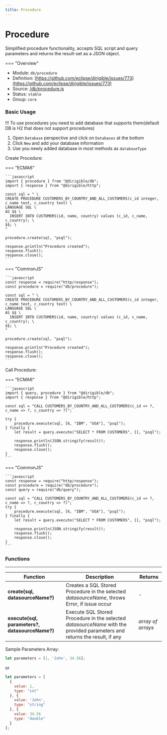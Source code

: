```yaml
---
title: Procedure
---
```


Procedure
===


Simplified procedure functionality, accepts SQL script and query parameters and returns the result-set as a JSON object.

=== "Overview"
- Module: `db/procedure`
- Definition: [https://github.com/eclipse/dirigible/issues/773](https://github.com/eclipse/dirigible/issues/773)
- Source: [/db/procedure.js](https://github.com/eclipse/dirigible/blob/master/components/api-database/src/main/resources/META-INF/dirigible/db/procedure.js)
- Status: `stable`
- Group: `core`


### Basic Usage

!!!
  To use procedures you need to add database that supports them(default DB is H2 that does not support procedures)
  1. Open `Database` perspective and click on `Databases` at the bottom
  2. Click `New` and add your database information
  3. Use you newly added database in most methods as `databaseType`

Create Procedure:

=== "ECMA6"

    ```javascript
    import { procedure } from "@dirigible/db";
    import { response } from "@dirigible/http";

    const sql = " \
    CREATE PROCEDURE CUSTOMERS_BY_COUNTRY_AND_ALL_CUSTOMERS(c_id integer, c_name text, c_country text) \
    LANGUAGE SQL \
    AS $$ \
      INSERT INTO CUSTOMERS(id, name, country) values (c_id, c_name, c_country); \
    $$; \
    "

    procedure.create(sql, "psql");

    response.println("Procedure created");
    response.flush();
    response.close();
    ```

=== "CommonJS"

    ```javascript
    const response = require("http/response");
    const procedure = require("db/procedure");

    const sql = " \
    CREATE PROCEDURE CUSTOMERS_BY_COUNTRY_AND_ALL_CUSTOMERS(c_id integer, c_name text, c_country text) \
    LANGUAGE SQL \
    AS $$ \
      INSERT INTO CUSTOMERS(id, name, country) values (c_id, c_name, c_country); \
    $$; \
    "

    procedure.create(sql, "psql");

    response.println("Procedure created");
    response.flush();
    response.close();
    ```

Call Procedure:

=== "ECMA6"

    ```javascript
    import { query, procedure } from "@dirigible/db";
    import { response } from "@dirigible/http";

    const sql = "CALL CUSTOMERS_BY_COUNTRY_AND_ALL_CUSTOMERS(c_id => ?, c_name => ?, c_country => ?)";

    try {
        procedure.execute(sql, [6, "IBM", "USA"], "psql");
    } finally {
        let result = query.execute("SELECT * FROM CUSTOMERS", [], "psql");

        response.println(JSON.stringify(result));
        response.flush();
        response.close();
    }
    ```

=== "CommonJS"

    ```javascript
    const response = require("http/response");
    const procedure = require("db/procedure");
    const query = require("db/query");

    const sql = "CALL CUSTOMERS_BY_COUNTRY_AND_ALL_CUSTOMERS(c_id => ?, c_name => ?, c_country => ?)";
    try {
        procedure.execute(sql, [6, "IBM", "USA"], "psql");
    } finally {
        let result = query.execute("SELECT * FROM CUSTOMERS", [], "psql");

        response.println(JSON.stringify(result));
        response.flush();
        response.close();
    }
    ```

### Functions

---

Function     | Description | Returns
------------ | ----------- | --------
**create(sql, datasourceName?)**   | Creates a SQL Stored Procedure in the selected *datasourceName*, throws Error, if issue occur | *-*
**execute(sql, parameters?, datasourceName?)**   | Execute SQL Stored Procedure in the selected *datasourceName* with the provided parameters and returns the result, if any | *array of arrays*

Sample Parameters Array:

```javascript
let parameters = [1, 'John', 34.56];
```

or
```javascript
let parameters = [
  {
    value: 1,
    type: "int"
  }, {
    value: 'John',
    type: "string"
  }, {
    value: 34.56
    type: "double"
  }
];
```
